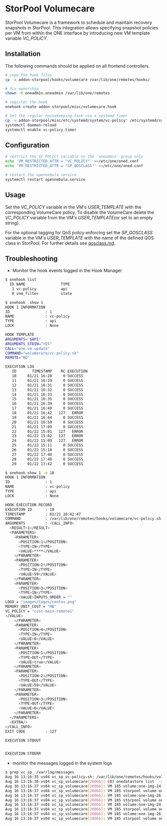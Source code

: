 # StorPool Volumecare

StorPool Volumecare is a framework to schedule and maintain recovery snapshots in StorPool. This integration allows specifying snapshot policies per VM from within the ONE interface by introducing new VM template variable _VC_POLICY_.


## Installation

The following commands should be applied on all frontend controllers.

```bash
# copy the hook files
cp -a addon-storpool/hooks/volumecare /var/lib/one/remotes/hooks/

# fix ownership
chown -R oneadmin.oneadmin /var/lib/one/remotes

# register the hook
onehook create addon-storpool/misc/volumecare.hook

# Set the regular housekeeping task via a systemd timer
cp -v addon-storpool/misc/etc/systemd/system/vc-policy* /etc/systemd/system/
systemctl daemon-reload
systemctl enable vc-policy.timer
```

## Configuration

```bash
# restrict the VC_POLICY variable to the 'oneadmin' group only
echo 'VM_RESTRICTED_ATTR = "VC_POLICY"' >>/etc/one/oned.conf
echo 'VM_RESTRICTED_ATTR = "SP_QOSCLASS"' >>/etc/one/oned.conf

# restart the opennebula service
systemctl restart opennebula.service
```

## Usage

Set the _VC_POLICY_ variable in the VM's _USER_TEMPLATE_ with the corresponding VolumeCare policy.
To disable the VolumeCare delete the _VC_POLICY_ variable from the VM's _USER_TEMPLATE_(or set to an empty string).

For the optional tagging for QoS policy enforcing set the _SP_QOSCLASS_ variable in the VM's _USER_TEMPLATE_ with the name of the defined QOS class in StorPool. For further details see [qosclass.md](qosclass.md).

## Troubleshooting

* Monitor the hook events logged in the Hook Manager

```bash
$ onehook list
  ID NAME                TYPE
   1 vc-policy           api
   0 vnm_filter          state

$ onehook  show 1
HOOK 1 INFORMATION
ID                : 1
NAME              : vc-policy
TYPE              : api
LOCK              : None

HOOK TEMPLATE
ARGUMENTS="$API"
ARGUMENTS_STDIN="YES"
CALL="one.vm.update"
COMMAND="volumecare/vc-policy.sh"
REMOTE="NO"

EXECUTION LOG
   ID       TIMESTAMP    RC EXECUTION
   10     01/21 16:28     0 SUCCESS
   11     01/21 16:29     0 SUCCESS
   12     01/21 16:31     0 SUCCESS
   13     01/21 16:32     0 SUCCESS
   14     01/21 16:33     0 SUCCESS
   15     01/21 16:35     0 SUCCESS
   16     01/21 16:39     0 SUCCESS
   17     01/21 16:40     0 SUCCESS
   18     01/21 16:42   127   ERROR
   19     01/21 16:44     0 SUCCESS
   20     01/21 16:50     0 SUCCESS
   21     01/21 17:09     0 SUCCESS
   22     01/22 15:01   127   ERROR
   23     01/22 15:02   127   ERROR
   24     01/22 15:09   127   ERROR
   25     01/22 15:11     0 SUCCESS
   26     01/22 15:18     0 SUCCESS
   27     01/22 17:40     0 SUCCESS
   28     01/22 17:40     0 SUCCESS
   29     01/22 17:42     0 SUCCESS

$ onehook show 1 -e 18
HOOK 1 INFORMATION
ID                : 1
NAME              : vc-policy
TYPE              : api
LOCK              : None

HOOK EXECUTION RECORD
EXECUTION ID      : 18
TIMESTAMP         : 01/21 16:42:47
COMMAND           : /var/lib/one/remotes/hooks/volumecare/vc-policy.sh
ARGUMENTS         : <CALL_INFO>
  <RESULT>1</RESULT>
  <PARAMETERS>
    <PARAMETER>
      <POSITION>1</POSITION>
      <TYPE>IN</TYPE>
      <VALUE>****</VALUE>
    </PARAMETER>
    <PARAMETER>
      <POSITION>2</POSITION>
      <TYPE>IN</TYPE>
      <VALUE>59</VALUE>
    </PARAMETER>
    <PARAMETER>
      <POSITION>3</POSITION>
      <TYPE>IN</TYPE>
      <VALUE>INPUTS_ORDER = ""
LOGO = "images/logos/centos.png"
MEMORY_UNIT_COST = "MB"
VC_POLICY = "cust-main-remote1"
</VALUE>
    </PARAMETER>
    <PARAMETER>
      <POSITION>4</POSITION>
      <TYPE>IN</TYPE>
      <VALUE>0</VALUE>
    </PARAMETER>
    <PARAMETER>
      <POSITION>1</POSITION>
      <TYPE>OUT</TYPE>
      <VALUE>true</VALUE>
    </PARAMETER>
    <PARAMETER>
      <POSITION>2</POSITION>
      <TYPE>OUT</TYPE>
      <VALUE>59</VALUE>
    </PARAMETER>
    <PARAMETER>
      <POSITION>3</POSITION>
      <TYPE>OUT</TYPE>
      <VALUE>0</VALUE>
    </PARAMETER>
  </PARAMETERS>
  <EXTRA/>
</CALL_INFO>
EXIT CODE         : 127

EXECUTION STDOUT


EXECUTION STDERR

```

* monitor the messages logged in the system logs

```bash
$ grep vc_sp_ /var/log/messages
Aug 16 13:16:35 vs04 vc_sp_vc-policy.sh: /var/lib/one/remotes/hooks/volumecare/volumecare '185'
Aug 16 13:16:36 vs04 vc_sp_volumecare[20066]: (0) onedatastore list  -x >/tmp/tmp.4sUnQoi7ll/datastorePool.xml
Aug 16 13:16:37 vs04 vc_sp_volumecare[20066]: VM 185 volume:one-img-24-185-0 current vc-policy: new:monthly
Aug 16 13:16:37 vs04 vc_sp_volumecare[20066]: VM 185 storpool volume one-img-24-185-0 tag vc-policy=monthly
Aug 16 13:16:37 vs04 vc_sp_volumecare[20066]: VM 185 volume:one-img-26-185-1 current vc-policy: new:monthly
Aug 16 13:16:37 vs04 vc_sp_volumecare[20066]: VM 185 storpool volume one-img-26-185-1 tag vc-policy=monthly
Aug 16 13:16:37 vs04 vc_sp_volumecare[20066]: VM 185 volume:one-img-24-185-0 current qc: new:tier2
Aug 16 13:16:37 vs04 vc_sp_volumecare[20066]: VM 185 storpool volume one-img-24-185-0 tag qc=tier2
Aug 16 13:16:37 vs04 vc_sp_volumecare[20066]: VM 185 volume:one-img-26-185-1 current qc: new:tier2
Aug 16 13:16:37 vs04 vc_sp_volumecare[20066]: VM 185 storpool volume one-img-26-185-1 tag qc=tier2
```
